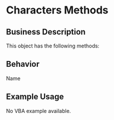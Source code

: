 # Characters Methods

## Business Description
This object has the following methods:

## Behavior
Name

## Example Usage
No VBA example available.